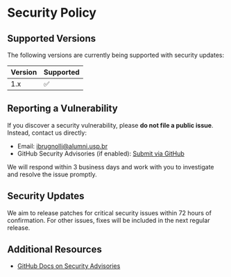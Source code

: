 # Security Policy

## Supported Versions

The following versions are currently being supported with security updates:

| Version | Supported          |
| ------- | ------------------ |
| 1.x     | ✅                 |


## Reporting a Vulnerability

If you discover a security vulnerability, please **do not file a public issue**. Instead, contact us directly:

- Email: ibrugnolli@alumni.usp.br
- GitHub Security Advisories (if enabled): [Submit via GitHub](https://github.com/ibrugnolli/panw_pa_rn_meraki_integration/security/advisories)

We will respond within 3 business days and work with you to investigate and resolve the issue promptly.

## Security Updates

We aim to release patches for critical security issues within 72 hours of confirmation. For other issues, fixes will be included in the next regular release.

## Additional Resources

- [GitHub Docs on Security Advisories](https://docs.github.com/en/code-security/security-advisories)
